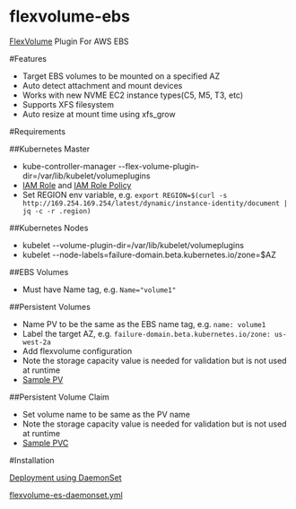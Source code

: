 # flexvolume-ebs
[FlexVolume](https://github.com/kubernetes/community/blob/master/contributors/devel/flexvolume.md) Plugin For AWS EBS

#Features
- Target EBS volumes to be mounted on a specified AZ
- Auto detect attachment and mount devices
- Works with new NVME EC2 instance types(C5, M5, T3, etc)
- Supports XFS filesystem
- Auto resize at mount time using xfs_grow

#Requirements

##Kubernetes Master
- kube-controller-manager --flex-volume-plugin-dir=/var/lib/kubelet/volumeplugins
- [IAM Role](example/iam_role.json) and [IAM Role Policy](example/iam_role_policy.json)
- Set REGION env variable, e.g. ```export REGION=$(curl -s http://169.254.169.254/latest/dynamic/instance-identity/document | jq -c -r .region)```

##Kubernetes Nodes
- kubelet --volume-plugin-dir=/var/lib/kubelet/volumeplugins
- kubelet --node-labels=failure-domain.beta.kubernetes.io/zone=$AZ

##EBS Volumes
- Must have Name tag, e.g. ```Name="volume1"```

##Persistent Volumes
- Name PV to be the same as the EBS name tag, e.g. ```name: volume1```
- Label the target AZ, e.g. ```failure-domain.beta.kubernetes.io/zone: us-west-2a```
- Add flexvolume configuration
- Note the storage capacity value is needed for validation but is not used at runtime
- [Sample PV](example/persistent-volume.yml)

##Persistent Volume Claim
- Set volume name to be same as the PV name
- Note the storage capacity value is needed for validation but is not used at runtime
- [Sample PVC](example/persistent-volume-claim.yml)

#Installation

[Deployment using DaemonSet](https://github.com/kubernetes/community/blob/master/contributors/design-proposals/storage/flexvolume-deployment.md#recommended-driver-deployment-method)

[flexvolume-es-daemonset.yml](example/flexvolume-es-daemonset.yml)